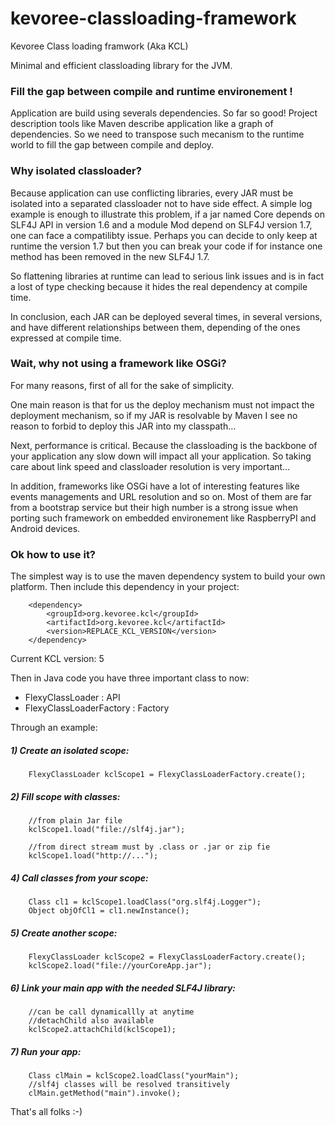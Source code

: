 kevoree-classloading-framework
==============================

Kevoree Class loading framwork (Aka KCL)

Minimal and efficient classloading library for the JVM.

### Fill the gap between compile and runtime environement !

Application are build using severals dependencies. So far so good! Project description tools like Maven describe application like a graph of dependencies. So we need to transpose such mecanism to the runtime world to fill the gap between compile and deploy.

### Why isolated classloader?

Because application can use conflicting libraries, every JAR must be isolated into a separated classloader not to have side effect. A simple log example is enough to illustrate this problem, if a jar named Core depends on SLF4J API in version 1.6 and a module Mod depend on SLF4J version 1.7, one can face a compatilibty issue. Perhaps you can decide to only keep at runtime the version 1.7 but then you can break your code if for instance one method has been removed in the new SLF4J 1.7.

So flattening libraries at runtime can lead to serious link issues and is in fact a lost of type checking because it hides the real dependency at compile time.

In conclusion, each JAR can be deployed several times, in several versions, and have different relationships between them, depending of the ones expressed at compile time.

### Wait, why not using a framework like OSGi?

For many reasons, first of all for the sake of simplicity. 

One main reason is that for us the deploy mechanism must not impact the deployment mechanism, so if my JAR is resolvable by Maven I see no reason to forbid to deploy this JAR into my classpath…

Next, performance is critical. Because the classloading is the backbone of your application any slow down will impact all your application. So taking care about link speed and classloader resolution is very important…

In addition, frameworks like OSGi have a lot of interesting features like events managements and URL resolution and so on. Most of them are far from a bootstrap service but their high number is a strong issue when porting such framework on embedded environement like RaspberryPI and Android devices.

### Ok how to use it?

The simplest way is to use the maven dependency system to build your own platform.
Then include this dependency in your project:

        <dependency>
            <groupId>org.kevoree.kcl</groupId>
            <artifactId>org.kevoree.kcl</artifactId>
            <version>REPLACE_KCL_VERSION</version>
        </dependency>
        
Current KCL version: 5

Then in Java code you have three important class to now:
- FlexyClassLoader : API
- FlexyClassLoaderFactory : Factory

Through an example:


##### 1) Create an isolated scope: 
	
		FlexyClassLoader kclScope1 = FlexyClassLoaderFactory.create();
		
##### 2) Fill scope with classes:

		//from plain Jar file
		kclScope1.load("file://slf4j.jar");
		
		//from direct stream must by .class or .jar or zip fie
		kclScope1.load("http://...");

##### 4) Call classes from your scope:

		Class cl1 = kclScope1.loadClass("org.slf4j.Logger");
		Object objOfCl1 = cl1.newInstance();
		
##### 5) Create another scope:

		FlexyClassLoader kclScope2 = FlexyClassLoaderFactory.create();
		kclScope2.load("file://yourCoreApp.jar");
		
##### 6) Link your main app with the needed SLF4J library:

		//can be call dynamicallly at anytime
		//detachChild also available
		kclScope2.attachChild(kclScope1);	
			
		
##### 7) Run your app:
		
		Class clMain = kclScope2.loadClass("yourMain");
		//slf4j classes will be resolved transitively
		clMain.getMethod("main").invoke();


That's all folks :-)



